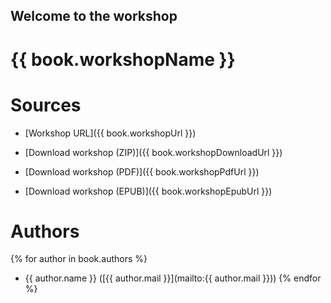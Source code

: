 ## Welcome to the workshop
# {{ book.workshopName }}

# Sources

* [Workshop URL]({{ book.workshopUrl }})

* [Download workshop (ZIP)]({{ book.workshopDownloadUrl }})

* [Download workshop (PDF)]({{ book.workshopPdfUrl }})

* [Download workshop (EPUB)]({{ book.workshopEpubUrl }})

# Authors

{% for author in book.authors %}
  - {{ author.name }} ([{{ author.mail }}](mailto:{{ author.mail }}))
{% endfor %}
